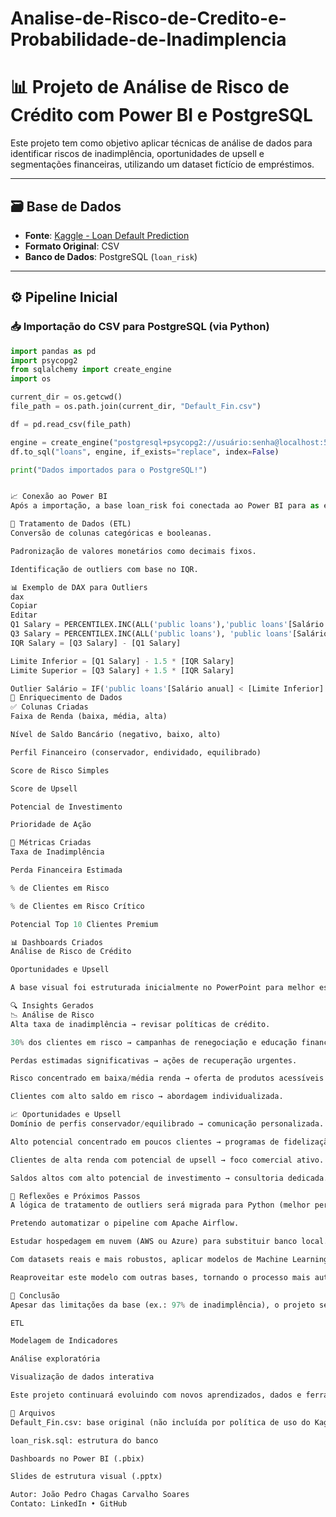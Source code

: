 # Analise-de-Risco-de-Credito-e-Probabilidade-de-Inadimplencia
# 📊 Projeto de Análise de Risco de Crédito com Power BI e PostgreSQL

Este projeto tem como objetivo aplicar técnicas de análise de dados para identificar riscos de inadimplência, oportunidades de upsell e segmentações financeiras, utilizando um dataset fictício de empréstimos.

---

## 🗃️ Base de Dados

- **Fonte**: [Kaggle - Loan Default Prediction](https://www.kaggle.com/datasets/kmldas/loan-default-prediction)
- **Formato Original**: CSV
- **Banco de Dados**: PostgreSQL (`loan_risk`)

---

## ⚙️ Pipeline Inicial

### 📥 Importação do CSV para PostgreSQL (via Python)

```python
import pandas as pd
import psycopg2
from sqlalchemy import create_engine
import os

current_dir = os.getcwd()
file_path = os.path.join(current_dir, "Default_Fin.csv")

df = pd.read_csv(file_path)

engine = create_engine("postgresql+psycopg2://usuário:senha@localhost:5432/loan_risk")
df.to_sql("loans", engine, if_exists="replace", index=False)

print("Dados importados para o PostgreSQL!")


📈 Conexão ao Power BI
Após a importação, a base loan_risk foi conectada ao Power BI para as etapas de transformação, análise e visualização.

🔄 Tratamento de Dados (ETL)
Conversão de colunas categóricas e booleanas.

Padronização de valores monetários como decimais fixos.

Identificação de outliers com base no IQR.

📊 Exemplo de DAX para Outliers
dax
Copiar
Editar
Q1 Salary = PERCENTILEX.INC(ALL('public loans'),'public loans'[Salário anual], 0.25)
Q3 Salary = PERCENTILEX.INC(ALL('public loans'), 'public loans'[Salário anual], 0.75)
IQR Salary = [Q3 Salary] - [Q1 Salary]

Limite Inferior = [Q1 Salary] - 1.5 * [IQR Salary]
Limite Superior = [Q3 Salary] + 1.5 * [IQR Salary]

Outlier Salário = IF('public loans'[Salário anual] < [Limite Inferior] || 'public loans'[Salário anual] > [Limite Superior], "Sim", "Não")
🧠 Enriquecimento de Dados
✅ Colunas Criadas
Faixa de Renda (baixa, média, alta)

Nível de Saldo Bancário (negativo, baixo, alto)

Perfil Financeiro (conservador, endividado, equilibrado)

Score de Risco Simples

Score de Upsell

Potencial de Investimento

Prioridade de Ação

🎯 Métricas Criadas
Taxa de Inadimplência

Perda Financeira Estimada

% de Clientes em Risco

% de Clientes em Risco Crítico

Potencial Top 10 Clientes Premium

📊 Dashboards Criados
Análise de Risco de Crédito

Oportunidades e Upsell

A base visual foi estruturada inicialmente no PowerPoint para melhor estética, e os gráficos foram desenvolvidos e mantidos no Power BI para garantir interatividade.

🔍 Insights Gerados
📉 Análise de Risco
Alta taxa de inadimplência → revisar políticas de crédito.

30% dos clientes em risco → campanhas de renegociação e educação financeira.

Perdas estimadas significativas → ações de recuperação urgentes.

Risco concentrado em baixa/média renda → oferta de produtos acessíveis.

Clientes com alto saldo em risco → abordagem individualizada.

📈 Oportunidades e Upsell
Domínio de perfis conservador/equilibrado → comunicação personalizada.

Alto potencial concentrado em poucos clientes → programas de fidelização.

Clientes de alta renda com potencial de upsell → foco comercial ativo.

Saldos altos com alto potencial de investimento → consultoria dedicada.

🚧 Reflexões e Próximos Passos
A lógica de tratamento de outliers será migrada para Python (melhor performance).

Pretendo automatizar o pipeline com Apache Airflow.

Estudar hospedagem em nuvem (AWS ou Azure) para substituir banco local.

Com datasets reais e mais robustos, aplicar modelos de Machine Learning para previsão de inadimplência.

Reaproveitar este modelo com outras bases, tornando o processo mais automatizado e escalável.

🧠 Conclusão
Apesar das limitações da base (ex.: 97% de inadimplência), o projeto se mostrou uma excelente oportunidade para aplicar conceitos de:

ETL

Modelagem de Indicadores

Análise exploratória

Visualização de dados interativa

Este projeto continuará evoluindo com novos aprendizados, dados e ferramentas.

📁 Arquivos
Default_Fin.csv: base original (não incluída por política de uso do Kaggle, mas o link para acesso ao dataset está disponível)

loan_risk.sql: estrutura do banco 

Dashboards no Power BI (.pbix)

Slides de estrutura visual (.pptx)

Autor: João Pedro Chagas Carvalho Soares
Contato: LinkedIn • GitHub
